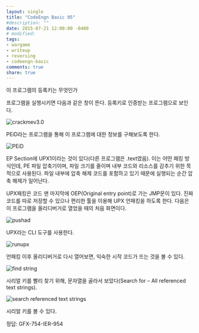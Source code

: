 ```yaml
---
layout: single
title: "CodeEngn Basic 05"
#description: ""
date: 2015-07-21 12:00:00 -0400
# modified: 
tags: 
- wargame
- writeup
- reversing
- codeengn-basic
comments: true
share: true
---
```


이 프로그램의 등록키는 무엇인가

프로그램을 실행시키면 다음과 같은 창이 뜬다. 등록키로 인증받는 프로그램으로 보인다.

![crackmev3.0](https://s01va.github.io/assets/images/2015-07-21-CodeEngn-Basic-05/0.png)

PEiD라는 프로그램을 통해 이 프로그램에 대한 정보를 구해보도록 한다.

![PEiD](https://s01va.github.io/assets/images/2015-07-21-CodeEngn-Basic-05/1.png)

EP Section에 UPX1이라는 것이 있다(다른 프로그램은 .text였음). 이는 어떤 패킹 방식인데, PE 파일 압축기이며, 파일 크기를 줄이며 내부 코드와 리소스를 감추기 위한 목적으로 사용된다. 파일 내부에 압축 해제 코드를 포함하고 있기 때문에 실행되는 순간 압축 해제가 일어난다.

UPX패킹은 코드 맨 마지막에 OEP(Original entry point)로 가는 JMP문이 있다. 진짜 코드를 따로 저장할 수 있으나 편리한 툴을 이용해 UPX 언패킹을 하도록 한다.
다음은 이 프로그램을 올리디버거로 열었을 때의 처음 화면이다.

![pushad](https://s01va.github.io/assets/images/2015-07-21-CodeEngn-Basic-05/2.png)

UPX라는 CLI 도구를 사용한다.

![runupx](https://s01va.github.io/assets/images/2015-07-21-CodeEngn-Basic-05/3.png)

언패킹 이후 올리디버거로 다시 열어보면, 익숙한 시작 코드가 뜨는 것을 볼 수 있다.

![find string](https://s01va.github.io/assets/images/2015-07-21-CodeEngn-Basic-05/4.png)

시리얼 키를 빨리 찾기 위해, 문자열을 골라서 보았다(Search for – All referenced text strings).

![search referenced text strings](https://s01va.github.io/assets/images/2015-07-21-CodeEngn-Basic-05/5.png)


시리얼 키를 볼 수 있다.


정답: GFX-754-IER-954
